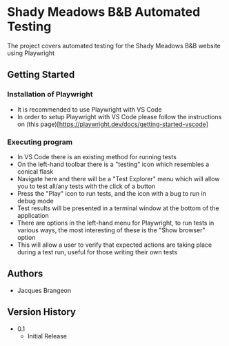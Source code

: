 # Shady Meadows B&B Automated Testing

The project covers automated testing for the Shady Meadows B&B website using Playwright

## Getting Started

### Installation of Playwright

* It is recommended to use Playwright with VS Code
* In order to setup Playwright with VS Code please follow the instructions on (this page)[https://playwright.dev/docs/getting-started-vscode]

### Executing program

* In VS Code there is an existing method for running tests
* On the left-hand toolbar there is a "testing" icon which resembles a conical flask
* Navigate here and there will be a "Test Explorer" menu which will allow you to test all/any tests with the click of a button
* Press the "Play" icon to run tests, and the icon with a bug to run in debug mode
* Test results will be presented in a terminal window at the bottom of the application
* There are options in the left-hand menu for Playwright, to run tests in various ways, the most interesting of these is the "Show browser" option
* This will allow a user to verify that expected actions are taking place during a test run, useful for those writing their own tests

## Authors

* Jacques Brangeon

## Version History

* 0.1
    * Initial Release